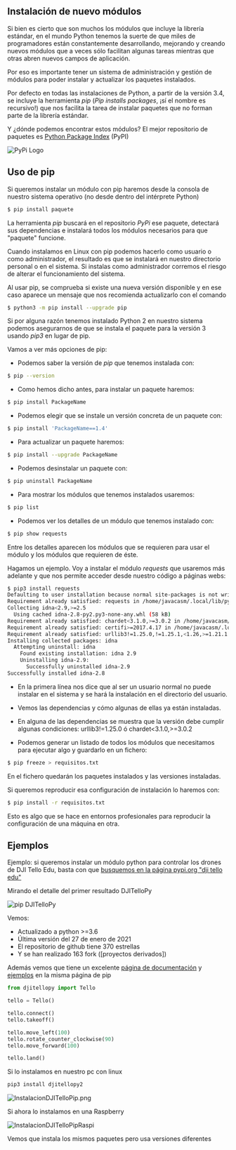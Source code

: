 ## Instalación de nuevo módulos

Si bien es cierto que son muchos los módulos que incluye la librería estándar, en el mundo Python tenemos la suerte de que miles de programadores están constantemente desarrollando, mejorando y creando nuevos módulos que a veces sólo facilitan algunas tareas mientras que otras abren nuevos campos de aplicación.

Por eso es importante tener un sistema de administración y gestión de módulos para poder instalar y actualizar los paquetes instalados.

Por defecto en todas las instalaciones de Python, a partir de la versión 3.4, se incluye la herramienta *pip* (*Pip installs packages*, ¡sí el nombre es recursivo!) que nos facilita la tarea de instalar paquetes que no forman parte de la librería estándar.

Y ¿dónde podemos encontrar estos módulos? El mejor repositorio de paquetes es [Python Package Index](https://pypi.org/) (PyPI)

![PyPi Logo](./images/pypi-logo.png)

## Uso de pip 

Si queremos instalar un módulo con pip haremos desde la consola de nuestro sistema operativo (no desde dentro del intérprete Python)

```sh
$ pip install paquete
```

La herramienta *pip* buscará en el repositorio *PyPi* ese paquete, detectará sus dependencias e instalará todos los módulos necesarios para que "paquete" funcione.

Cuando instalamos en Linux con  pip podemos hacerlo como usuario o como administrador, el resultado es que se instalará en nuestro directorio personal o en el sistema. Si instalas como administrador corremos el riesgo de alterar el funcionamiento del sistema.


Al usar pip, se comprueba si existe una nueva versión disponible y en ese caso aparece un mensaje que nos recomienda actualizarlo con el comando

```sh
$ python3 -m pip install --upgrade pip
```

Si por alguna razón tenemos instalado Python 2 en nuestro sistema podemos asegurarnos de que se instala el paquete para la versión 3 usando *pip3* en lugar de pip.


Vamos a ver más opciones de pip:

* Podemos saber la versión de *pip* que tenemos instalada con:

```sh
$ pip --version
```

* Como hemos dicho antes, para instalar un paquete haremos:

```sh
$ pip install PackageName
```

* Podemos elegir que se instale un versión concreta de un paquete con:

```sh
$ pip install 'PackageName==1.4'
```

* Para actualizar un paquete haremos:

```sh
$ pip install --upgrade PackageName
```
* Podemos desinstalar un paquete con:

```sh
$ pip uninstall PackageName
```

* Para mostrar los módulos que tenemos instalados usaremos:

```sh
$ pip list
```

* Podemos ver los detalles de un módulo que tenemos instalado con:

```sh
$ pip show requests
```

Entre los detalles aparecen los módulos que se requieren para usar el módulo y los módulos que requieren de éste.

Hagamos un ejemplo. Voy a instalar el módulo *requests* que usaremos más adelante y que nos permite acceder desde nuestro código a páginas webs:

```sh
$ pip3 install requests
Defaulting to user installation because normal site-packages is not writeable
Requirement already satisfied: requests in /home/javacasm/.local/lib/python3.6/site-packages (2.22.0)
Collecting idna<2.9,>=2.5
  Using cached idna-2.8-py2.py3-none-any.whl (58 kB)
Requirement already satisfied: chardet<3.1.0,>=3.0.2 in /home/javacasm/.local/lib/python3.6/site-packages (from requests) (3.0.4)
Requirement already satisfied: certifi>=2017.4.17 in /home/javacasm/.local/lib/python3.6/site-packages (from requests) (2019.11.28)
Requirement already satisfied: urllib3!=1.25.0,!=1.25.1,<1.26,>=1.21.1 in /home/javacasm/.local/lib/python3.6/site-packages (from requests) (1.25.8)
Installing collected packages: idna
  Attempting uninstall: idna
    Found existing installation: idna 2.9
    Uninstalling idna-2.9:
      Successfully uninstalled idna-2.9
Successfully installed idna-2.8
```
* En la primera línea nos dice que al ser un usuario normal no puede instalar en el sistema y se hará la instalación en el directorio del usuario.
* Vemos las dependencias y cómo algunas de ellas ya están instaladas.
* En alguna de las dependencias se muestra que la versión debe cumplir algunas condiciones: urllib3!=1.25.0 ó chardet<3.1.0,>=3.0.2

* Podemos generar un listado de todos los módulos que necesitamos para ejecutar algo y guardarlo en un fichero:

```sh
$ pip freeze > requisitos.txt
```
En el fichero quedarán los paquetes instalados y las versiones instaladas.

Si queremos reproducir esa configuración de instalación lo haremos con:

```sh
$ pip install -r requisitos.txt
```

Esto es algo que se hace en entornos profesionales para reproducir la configuración de una máquina en otra.

## Ejemplos

Ejemplo: si queremos instalar un módulo python para controlar los drones de DJI Tello Edu, basta con que [busquemos en la página pypi.org "dji tello edu"](https://pypi.org/search/?q=dji+tello+edu&o=)

Mirando el detalle del primer resultado DJITelloPy

![pip DJITelloPy](./images/pip_DJITelloPy.png)

Vemos:

* Actualizado a python >=3.6
* Última versión del 27 de enero de 2021
* El repositorio de github tiene 370 estrellas
* Y se han realizado 163 fork ([proyectos derivados])

Además vemos que tiene un excelente [página de documentación](https://djitellopy.readthedocs.io/en/latest/) y [ejemplos](https://github.com/damiafuentes/DJITelloPy/tree/master/examples/) en la misma página de pip

```python
from djitellopy import Tello

tello = Tello()

tello.connect()
tello.takeoff()

tello.move_left(100)
tello.rotate_counter_clockwise(90)
tello.move_forward(100)

tello.land()
```

Si lo instalamos en nuestro pc con linux 
```sh
pip3 install djitellopy2
```

![InstalacionDJITelloPip.png](./images/InstalacionDJITelloPip.png)


Si ahora lo instalamos en una Raspberry

![InstalacionDJITelloPipRaspi](./images/InstalacionDJITelloPipRaspi.png)

Vemos que instala los mismos paquetes pero usa versiones diferentes
